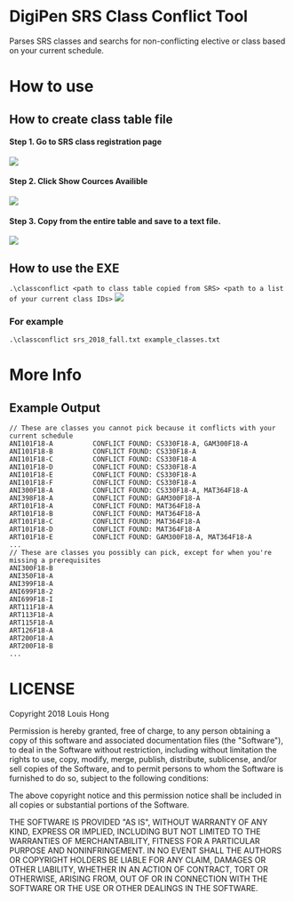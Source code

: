 # DigiPen SRS Class Conflict Tool
Parses SRS classes and searchs for non-conflicting elective or class based on your current schedule.

# How to use

## How to create class table file
#### Step 1. Go to SRS class registration page
![](https://i.imgur.com/lpItybH.png)
#### Step 2. Click Show Cources Availible
![](https://i.imgur.com/v2M8BLj.png)
#### Step 3. Copy from the entire table and save to a text file.
![](https://thumbs.gfycat.com/AltruisticSkeletalBeardeddragon-size_restricted.gif)

## How to use the EXE
`.\classconflict <path to class table copied from SRS> <path to a list of your current class IDs>`
![](https://thumbs.gfycat.com/FirstFirsthandIrishsetter-size_restricted.gif)

### For example
`.\classconflict srs_2018_fall.txt example_classes.txt`

# More Info

## Example Output
    // These are classes you cannot pick because it conflicts with your current schedule
    ANI101F18-A          CONFLICT FOUND: CS330F18-A, GAM300F18-A
    ANI101F18-B          CONFLICT FOUND: CS330F18-A
    ANI101F18-C          CONFLICT FOUND: CS330F18-A
    ANI101F18-D          CONFLICT FOUND: CS330F18-A
    ANI101F18-E          CONFLICT FOUND: CS330F18-A
    ANI101F18-F          CONFLICT FOUND: CS330F18-A
    ANI300F18-A          CONFLICT FOUND: CS330F18-A, MAT364F18-A
    ANI398F18-A          CONFLICT FOUND: GAM300F18-A
    ART101F18-A          CONFLICT FOUND: MAT364F18-A
    ART101F18-B          CONFLICT FOUND: MAT364F18-A
    ART101F18-C          CONFLICT FOUND: MAT364F18-A
    ART101F18-D          CONFLICT FOUND: MAT364F18-A
    ART101F18-E          CONFLICT FOUND: GAM300F18-A, MAT364F18-A
    ...
    // These are classes you possibly can pick, except for when you're missing a prerequisites
    ANI300F18-B
    ANI350F18-A
    ANI399F18-A
    ANI699F18-2
    ANI699F18-I
    ART111F18-A
    ART113F18-A
    ART115F18-A
    ART126F18-A
    ART200F18-A
    ART200F18-B
    ...


# LICENSE
Copyright 2018 Louis Hong

Permission is hereby granted, free of charge, to any person obtaining a copy of
this software and associated documentation files (the "Software"), to deal in
the Software without restriction, including without limitation the rights to
use, copy, modify, merge, publish, distribute, sublicense, and/or sell copies of
the Software, and to permit persons to whom the Software is furnished to do so,
subject to the following conditions:

The above copyright notice and this permission notice shall be included in all
copies or substantial portions of the Software.

THE SOFTWARE IS PROVIDED "AS IS", WITHOUT WARRANTY OF ANY KIND, EXPRESS OR
IMPLIED, INCLUDING BUT NOT LIMITED TO THE WARRANTIES OF MERCHANTABILITY, FITNESS
FOR A PARTICULAR PURPOSE AND NONINFRINGEMENT. IN NO EVENT SHALL THE AUTHORS OR
COPYRIGHT HOLDERS BE LIABLE FOR ANY CLAIM, DAMAGES OR OTHER LIABILITY, WHETHER
IN AN ACTION OF CONTRACT, TORT OR OTHERWISE, ARISING FROM, OUT OF OR IN
CONNECTION WITH THE SOFTWARE OR THE USE OR OTHER DEALINGS IN THE SOFTWARE.
